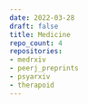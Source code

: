 ```yaml
---
date: 2022-03-28
draft: false
title: Medicine
repo_count: 4
repositories:
- medrxiv
- peerj_preprints
- psyarxiv
- therapoid
---
```



